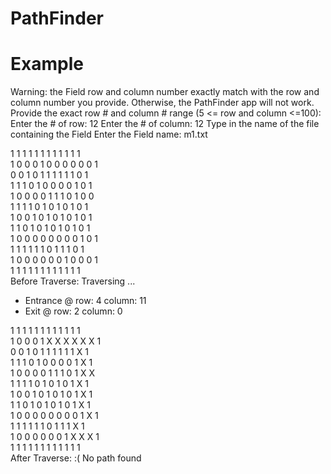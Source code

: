 # PathFinder

# Example
Warning: the Field row and column number exactly match with the row and column number you provide.
Otherwise, the PathFinder app will not work.
Provide the exact row # and column # 
range (5 <= row and column <=100): 
Enter the # of row: 12
Enter the # of column: 12
Type in the name of the file containing the Field
Enter the Field name: m1.txt
 
1  1  1  1  1  1  1  1  1  1  1  1  
1  0  0  0  1  0  0  0  0  0  0  1  
0  0  1  0  1  1  1  1  1  1  0  1  
1  1  1  0  1  0  0  0  0  1  0  1  
1  0  0  0  0  1  1  1  0  1  0  0  
1  1  1  1  0  1  0  1  0  1  0  1  
1  0  0  1  0  1  0  1  0  1  0  1  
1  1  0  1  0  1  0  1  0  1  0  1  
1  0  0  0  0  0  0  0  0  1  0  1  
1  1  1  1  1  1  0  1  1  1  0  1  
1  0  0  0  0  0  0  1  0  0  0  1  
1  1  1  1  1  1  1  1  1  1  1  1  
Before Traverse:
Traversing ...
* Entrance @ row: 4 column: 11 
* Exit @ row: 2 column: 0 
 
1  1  1  1  1  1  1  1  1  1  1  1  
1  0  0  0  1  X  X  X  X  X  X  1  
0  0  1  0  1  1  1  1  1  1  X  1  
1  1  1  0  1  0  0  0  0  1  X  1  
1  0  0  0  0  1  1  1  0  1  X  X  
1  1  1  1  0  1  0  1  0  1  X  1  
1  0  0  1  0  1  0  1  0  1  X  1  
1  1  0  1  0  1  0  1  0  1  X  1  
1  0  0  0  0  0  0  0  0  1  X  1  
1  1  1  1  1  1  0  1  1  1  X  1  
1  0  0  0  0  0  0  1  X  X  X  1  
1  1  1  1  1  1  1  1  1  1  1  1  
After Traverse: :( No path found